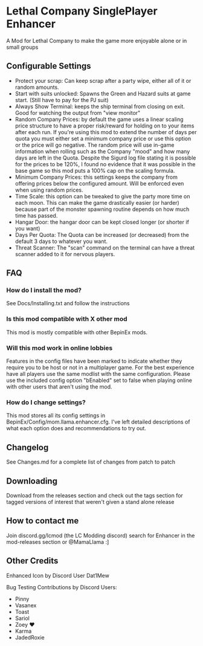 # Lethal Company SinglePlayer Enhancer

A Mod for Lethal Company to make the game more enjoyable alone or in small groups

## Configurable Settings

* Protect your scrap: Can keep scrap after a party wipe, either all of it or random amounts.
* Start with suits unlocked: Spawns the Green and Hazard suits at game start. (Still have to pay for the PJ suit)
* Always Show Terminal: keeps the ship terminal from closing on exit. Good for watching the output from "view monitor"
* Random Company Prices: by default the game uses a linear scaling price structure to have a proper risk/reward for holding on to your items after each run. If you're using this mod to extend the number of days per quota you must either set a minimum company price or use this option or the price will go negative. The random price will use in-game information when rolling such as the Company "mood" and how many days are left in the Quota. Despite the Sigurd
log file stating it is possible for the prices to be 120%, I found no evidence that it was
possible in the base game so this mod puts a 100% cap on the scaling formula.
* Minimum Company Prices: this settings keeps the company from offering prices below the configured amount. Will be enforced even when using random prices.
* Time Scale: this option can be tweaked to give the party more time on each moon. This can make the game drastically easier (or harder) because part of the monster spawning routine depends on how much time has passed.
* Hangar Door: the hangar door can be kept closed longer (or shorter if you want)
* Days Per Quota: The Quota can be increased (or decreased) from the default 3 days to whatever you want.
* Threat Scanner: The "scan" command on the terminal can have a threat scanner added to it for nervous players.

## FAQ

### How do I install the mod?

See Docs/Installing.txt and follow the instructions

### Is this mod compatible with X other mod

This mod is mostly compatible with other BepinEx mods.

### Will this mod work in online lobbies

Features in the config files have been marked to indicate whether they require you to be host or not in a multiplayer game. For the best experience have all players use the same modlist with the same configuration. Please use the included config option "bEnabled" set to false when playing online with other users that aren't using the mod.

### How do I change settings?

This mod stores all its config settings in BepinEx/Config/mom.llama.enhancer.cfg. I've left detailed descriptions of what each option does and recommendations to try out.

## Changelog

See Changes.md for a complete list of changes from patch to patch

## Downloading

Download from the releases section and check out the tags section for tagged versions of interest that weren't given a stand alone release

## How to contact me

Join discord.gg/lcmod (the LC Modding discord) search for Enhancer in the mod-releases section or @MamaLlama :]

## Other Credits

Enhanced Icon by Discord User Dat1Mew

Bug Testing Contributions by Discord Users:

* Pinny
* Vasanex
* Toast
* Sariol
* Zoey ♥
* Karma
* JadedRoxie
